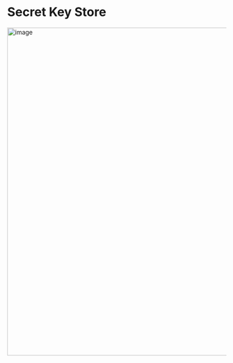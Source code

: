 # Secret Key Store

<img width="756" alt="image" src="https://user-images.githubusercontent.com/45378000/171043939-423e48d9-57db-4175-9112-89331cf0a2e2.png">
